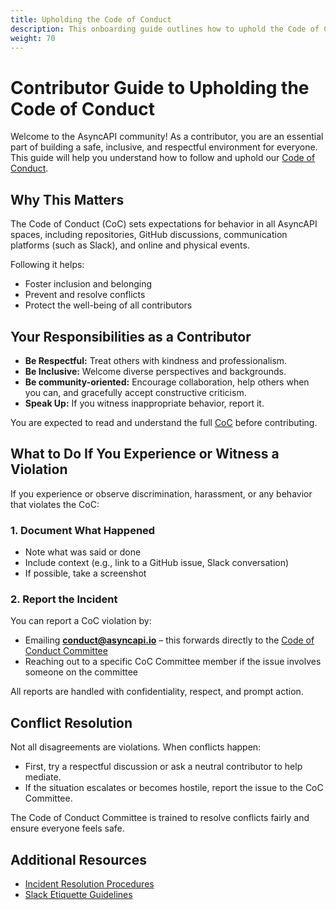 ```yaml
---
title: Upholding the Code of Conduct
description: This onboarding guide outlines how to uphold the Code of Conduct document for new contributors
weight: 70
---
```


# Contributor Guide to Upholding the Code of Conduct

Welcome to the AsyncAPI community! As a contributor, you are an essential part of building a safe, inclusive, and respectful environment for everyone. This guide will help you understand how to follow and uphold our [Code of Conduct](https://github.com/asyncapi/.github/blob/master/CODE_OF_CONDUCT.md).



## Why This Matters

The Code of Conduct (CoC) sets expectations for behavior in all AsyncAPI spaces, including repositories, GitHub discussions, communication platforms (such as Slack), and online and physical events. 

Following it helps:

- Foster inclusion and belonging
- Prevent and resolve conflicts
- Protect the well-being of all contributors



## Your Responsibilities as a Contributor

- **Be Respectful:** Treat others with kindness and professionalism.
- **Be Inclusive:** Welcome diverse perspectives and backgrounds.
- **Be community-oriented:** Encourage collaboration, help others when you can, and gracefully accept constructive criticism.
- **Speak Up:** If you witness inappropriate behavior, report it.

You are expected to read and understand the full [CoC](https://github.com/asyncapi/.github/blob/master/CODE_OF_CONDUCT.md) before contributing.


## What to Do If You Experience or Witness a Violation

If you experience or observe discrimination, harassment, or any behavior that violates the CoC:

### 1. Document What Happened
- Note what was said or done
- Include context (e.g., link to a GitHub issue, Slack conversation)
- If possible, take a screenshot

### 2. Report the Incident
You can report a CoC violation by:

- Emailing **conduct@asyncapi.io** – this forwards directly to the [Code of Conduct Committee](../CODE_OF_CONDUCT_COMMITTEE)
- Reaching out to a specific CoC Committee member if the issue involves someone on the committee

All reports are handled with confidentiality, respect, and prompt action.


## Conflict Resolution

Not all disagreements are violations. When conflicts happen:

- First, try a respectful discussion or ask a neutral contributor to help mediate.
- If the situation escalates or becomes hostile, report the issue to the CoC Committee.

The Code of Conduct Committee is trained to resolve conflicts fairly and ensure everyone feels safe.


## Additional Resources
- [Incident Resolution Procedures](../COC-incident-resolution-procedures)
- [Slack Etiquette Guidelines](../060-meetings-and-communication/slack-etiquette)